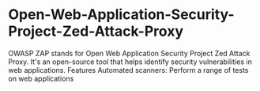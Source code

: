 # Open-Web-Application-Security-Project-Zed-Attack-Proxy
OWASP ZAP stands for Open Web Application Security Project Zed Attack Proxy. It's an open-source tool that helps identify security vulnerabilities in web applications.  Features Automated scanners: Perform a range of tests on web applications 
